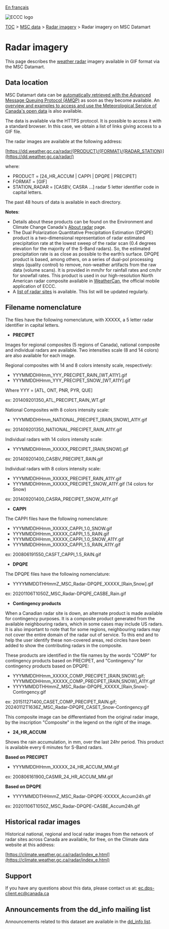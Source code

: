 [En français](readme_radarimage-datamart_fr.md)

![ECCC logo](../../img_eccc-logo.png)

[TOC](../../readme_en.md) > [MSC data](../readme_en.md) > [Radar imagery](readme_radar_en.md) > Radar imagery on MSC Datamart

# Radar imagery

This page describes the [weather radar](readme_radar_en.md) imagery available in GIF format via the MSC Datamart.

## Data location

MSC Datamart data can be [automatically retrieved with the Advanced Message Queuing Protocol (AMQP)](../../msc-datamart/amqp_en.md) as soon as they become available. An [overview and examples to access and use the Meteorological Service of Canada's open data](../../usage/readme_en.md) is also available.

The data is available via the HTTPS protocol. It is possible to access it with a standard browser. In this case, we obtain a list of links giving access to a GIF file.

The radar images are available at the following address:

[https://dd.weather.gc.ca/radar/{PRODUCT}/{FORMAT}/{RADAR_STATION}](https://dd.weather.gc.ca/radar/)

where:

* PRODUCT = [24_HR_ACCUM | CAPPI | DPQPE | PRECIPET]
* FORMAT = [GIF] 
* STATION_RADAR = [CASBV, CASRA ...]  radar 5 letter identifier code in capital letters. 

The past 48 hours of data is available in each directory.

__Notes__: 

* Details about these products can be found on the Environment and Climate Change Canada's [About radar](https://www.ec.gc.ca/meteo-weather/default.asp?lang=En&n=2B931828-1) page.
* The Dual Polarization Quantitative Precipitation Estimation (DPQPE) product is a two-dimensional representation of radar estimated precipitation rate at the lowest sweep of the radar scan (0.4 degrees elevation for the majority of the S-Band radars). So, the estimated precipitation rate is as close as possible to the earth’s surface. DPQPE product is based, among others, on a series of dual-pol processing steps (quality control) to remove, non-weather artifacts from the raw data (volume scans). It is provided in mm/hr for rainfall rates and cm/hr for snowfall rates. This product is used in our high-resolution North American radar composite available in [WeatherCan](https://www.canada.ca/en/environment-climate-change/services/weather-general-tools-resources/weathercan.html), the official mobile application of ECCC.
* A [list of radar sites](https://collaboration.cmc.ec.gc.ca/cmc/cmos/public_doc/msc-data/obs_radar/radars_list.pdf) is available. This list will be updated regularly.

## Filename nomenclature

The files have the following nomenclature, with XXXXX, a 5 letter radar identifier in capital letters. 

* __PRECIPET__

Images for regional composites (5 regions of Canada), national composite and individual radars are available. Two intensities scale (8 and 14 colors) are also available for each image. 

Regional composites with 14 and 8 colors intensity scale, respectively:

* YYYMMDDHHmm_YYY_PRECIPET_RAIN_[WT,A11Y].gif 
* YYYMMDDHHmm_YYY_PRECIPET_SNOW_[WT,A11Y].gif 

Where YYY = [ATL, ONT, PNR, PYR, QUE]

ex: 201409201350_ATL_PRECIPET_RAIN_WT.gif

National Composites with 8 colors intensity scale:

* YYYMMDDHHmm_NATIONAL_PRECIPET_[RAIN,SNOW]_A11Y.gif  

ex: 201409201350_NATIONAL_PRECIPET_RAIN_A11Y.gif

Individual radars with 14 colors intensity scale:

* YYYMMDDHHmm_XXXXX_PRECIPET_[RAIN,SNOW].gif 

ex: 201409201400_CASBV_PRECIPET_RAIN.gif

Individual radars with 8 colors intensity scale:

* YYYMMDDHHmm_XXXXX_PRECIPET_RAIN_A11Y.gif 
* YYYMMDDHHmm_XXXXX_PRECIPET_SNOW_A11Y.gif (14 colors for Snow)

ex: 201409201400_CASRA_PRECIPET_SNOW_A11Y.gif

* __CAPPI__

The CAPPI files have the following nomenclature:

* YYYMMDDHHmm_XXXXX_CAPPI_1.0_SNOW.gif
* YYYMMDDHHmm_XXXXX_CAPPI_1.5_RAIN.gif
* YYYMMDDHHmm_XXXXX_CAPPI_1.0_SNOW_A11Y.gif
* YYYMMDDHHmm_XXXXX_CAPPI_1.5_RAIN_A11Y.gif

ex: 200806191550_CASFT_CAPPI_1.5_RAIN.gif

* __DPQPE__

The DPQPE files have the following nomenclature:

* YYYYMMDDTHHmmZ_MSC_Radar-DPQPE_XXXXX_[Rain,Snow].gif

ex: 20201106T1050Z_MSC_Radar-DPQPE_CASBE_Rain.gif

* __Contingency products__

When a Canadian radar site is down, an alternate product is made available for contingency purposes. It is a composite product generated from the available neighbouring radars, which in some cases may include US radars. It is also important to note that for some regions, neighbouring radars may not cover the entire domain of the radar out of service. 
To this end and to help the user identify these non-covered areas, red circles have been added to show the contributing radars in the composite.

These products are identified in the file names by the words "COMP" for contingency products based on PRECIPET, and "Contingency" for contingency products based on DPQPE:

* YYYMMDDHHmm_XXXXX_COMP_PRECIPET_[RAIN,SNOW].gif; YYYMMDDHHmm_XXXXX_COMP_PRECIPET_[RAIN,SNOW]_A11Y.gif
* YYYYMMDDTHHmmZ_MSC_Radar-DPQPE_XXXXX_[Rain,Snow]-Contingency.gif

ex: 201511271400_CASET_COMP_PRECIPET_RAIN.gif; 20240112T1636Z_MSC_Radar-DPQPE_CASET_Snow-Contingency.gif

This composite image can be differentiated from the original radar image, by the inscription "Composite" in the legend on the right of the image.

* __24_HR_ACCUM__ 

Shows the rain accumulation, in mm, over the last 24hr period. This product is available every 6 minutes for S-Band radars.
   
__Based on PRECIPET__

* YYYMMDDHHmm_XXXXX_24_HR_ACCUM_MM.gif

ex: 200806161900_CASMR_24_HR_ACCUM_MM.gif

__Based on DPQPE__
   
* YYYYMMDDTHHmmZ_MSC_Radar-DPQPE-XXXXX_Accum24h.gif

ex: 20201106T1050Z_MSC_Radar-DPQPE-CASBE_Accum24h.gif

## Historical radar images

Historical national, regional and local radar images from the network of radar sites across Canada are available, for free, on the Climate data website at this address:

[https://climate.weather.gc.ca/radar/index_e.html](https://climate.weather.gc.ca/radar/index_e.html)

## Support

If you have any questions about this data, please contact us at: [ec.dps-client.ec@canada.ca](mailto:ec.dps-client.ec@canada.ca)

## Announcements from the dd_info mailing list 

Announcements related to this dataset are available in the [dd_info list](https://comm.collab.science.gc.ca/mailman3/postorius/lists/dd_info/).